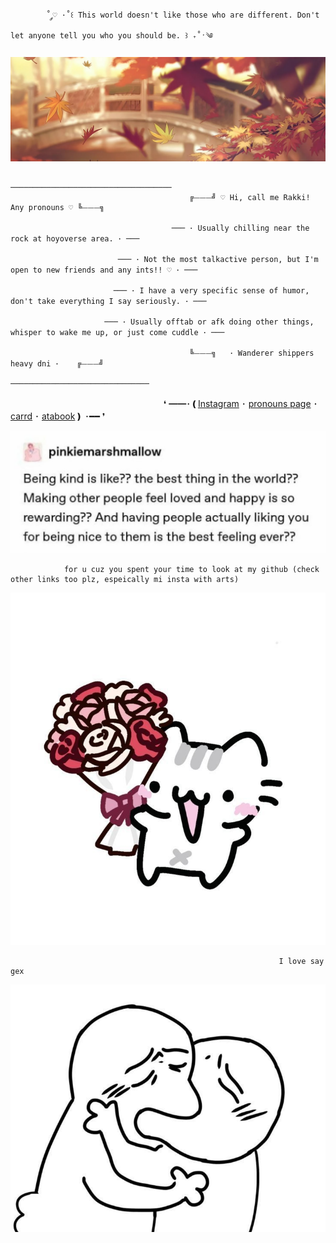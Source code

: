 			˚ ༘♡ ·˚꒰ This world doesn't like those who are different. Don't let anyone tell you who you should be. ꒱ ₊˚ˑ༄

![image alt](https://github.com/Rakki-boop/Rakki-boop/blob/05561e7b2979a3a530d253a39e0d9a32c8663fe4/6292878db61d36c92e7f9bc6262e039b.jpg)

													────────────────────────────────────
											╔⏤⏤⏤╝ ♡ Hi, call me Rakki! Any pronouns ♡ ╚⏤⏤⏤╗
		   
										─── ･ Usually chilling near the rock at hoyoverse area. ･ ───
		  
							─── ･ Not the most talkactive person, but I'm open to new friends and any ints!! ♡ ･ ───

	                       ─── ･ I have a very specific sense of humor, don't take everything I say seriously. ･ ─── 
						
					     ─── ･ Usually offtab or afk doing other things, whisper to wake me up, or just come cuddle ･ ───
		  
								   	   		╚⏤⏤⏤╗   ･ Wanderer shippers heavy dni ･    ╔⏤⏤⏤╝
												       ───────────────────────────────
ㅤㅤㅤㅤㅤㅤㅤㅤㅤㅤㅤㅤㅤㅤㅤㅤㅤㅤㅤ❛ ━━･❪[Instagram](https://www.instagram.com/rakki.art/?g=5) ･ [pronouns page](https://en.pronouns.page/@Rakki) ･ [carrd](https://rakkiicard.carrd.co) ･ [atabook](https://rakki.atabook.org/?page=1)❫ ･━━ ❜ 
	
			 
   ![image alt](https://github.com/Rakki-boop/Rakki-boop/blob/b4a1f74dfd9657815a8f0c69189d15d1ab8707ef/Screenshot_20250820_202029_Instagram.jpg)

				for u cuz you spent your time to look at my github (check other links too plz, espeically mi insta with arts)
![image alt](https://github.com/Rakki-boop/Rakki-boop/blob/23d8991ef9c59469597fbc01f742e76132510f4d/eefbef3b5c4823a26374a64a91c1df25.jpg)

																I love say gex

![image alt](https://github.com/Rakki-boop/Rakki-boop/blob/23d8991ef9c59469597fbc01f742e76132510f4d/5ef0bafa1ee15c867ee3188d3afba4a0.jpg)
